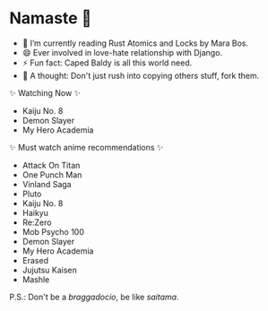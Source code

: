 # Namaste 👋

<!-- - 🔭 I’m currently working on my [website](https://www.higsn.tech). -->
- 🌱 I’m currently reading Rust Atomics and Locks by Mara Bos.
- 😄 Ever involved in love-hate relationship with Django.
- ⚡ Fun fact: Caped Baldy is all this world need.
- 💬 A thought: Don't just rush into copying others stuff, fork them.

✨ Watching Now ✨

- Kaiju No. 8
- Demon Slayer
- My Hero Academia

✨ Must watch anime recommendations ✨

- Attack On Titan
- One Punch Man
- Vinland Saga
- Pluto
- Kaiju No. 8
- Haikyu
- Re:Zero
- Mob Psycho 100
- Demon Slayer
- My Hero Academia
- Erased
- Jujutsu Kaisen
- Mashle

<!-- 
Meanwhile you can also interact with [Emojivoto](https://linkerd.higsn.tech), something I have deployed while learning about Linkerd service mesh and microservice architecture. -->

P.S.: Don't be a _braggadocio_, be like _saitama_.

<!--
**transhapHigsn/transhapHigsn** is a ✨ _special_ ✨ repository because its `README.md` (this file) appears on your GitHub profile.

Here are some ideas to get you started:

- 👯 I’m looking to collaborate on ...
- 🤔 I’m looking for help with ...
- 💬 Ask me about ...
- 📫 How to reach me: ...
- 😄 Pronouns: ...
- ⚡ Fun fact: ...
-->
